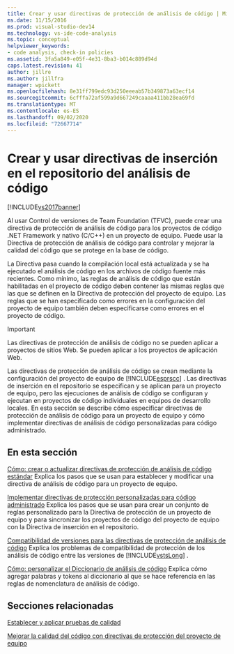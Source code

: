 ```yaml
---
title: Crear y usar directivas de protección de análisis de código | Microsoft Docs
ms.date: 11/15/2016
ms.prod: visual-studio-dev14
ms.technology: vs-ide-code-analysis
ms.topic: conceptual
helpviewer_keywords:
- code analysis, check-in policies
ms.assetid: 3fa5a849-e05f-4e31-8ba3-b014c889d94d
caps.latest.revision: 41
author: jillre
ms.author: jillfra
manager: wpickett
ms.openlocfilehash: 8e31ff799edc93d250eeeab57b349873a63ecf14
ms.sourcegitcommit: 6cfffa72af599a9d667249caaaa411bb28ea69fd
ms.translationtype: MT
ms.contentlocale: es-ES
ms.lasthandoff: 09/02/2020
ms.locfileid: "72667714"
---
```

# <a name="creating-and-using-code-analysis-check-in-policies"></a>Crear y usar directivas de inserción en el repositorio del análisis de código
[!INCLUDE[vs2017banner](../includes/vs2017banner.md)]

Al usar Control de versiones de Team Foundation (TFVC), puede crear una directiva de protección de análisis de código para los proyectos de código .NET Framework y nativo (C/C++) en un proyecto de equipo. Puede usar la Directiva de protección de análisis de código para controlar y mejorar la calidad del código que se protege en la base de código.

 La Directiva pasa cuando la compilación local está actualizada y se ha ejecutado el análisis de código en los archivos de código fuente más recientes. Como mínimo, las reglas de análisis de código que están habilitadas en el proyecto de código deben contener las mismas reglas que las que se definen en la Directiva de protección del proyecto de equipo. Las reglas que se han especificado como errores en la configuración del proyecto de equipo también deben especificarse como errores en el proyecto de código.

> [!IMPORTANT]
> Las directivas de protección de análisis de código no se pueden aplicar a proyectos de sitios Web. Se pueden aplicar a los proyectos de aplicación Web.

 Las directivas de protección de análisis de código se crean mediante la configuración del proyecto de equipo de [!INCLUDE[esprscc](../includes/esprscc-md.md)] . Las directivas de inserción en el repositorio se especifican y se aplican para un proyecto de equipo, pero las ejecuciones de análisis de código se configuran y ejecutan en proyectos de código individuales en equipos de desarrollo locales. En esta sección se describe cómo especificar directivas de protección de análisis de código para un proyecto de equipo y cómo implementar directivas de análisis de código personalizadas para código administrado.

## <a name="in-this-section"></a>En esta sección
 [Cómo: crear o actualizar directivas de protección de análisis de código estándar](../code-quality/how-to-create-or-update-standard-code-analysis-check-in-policies.md) Explica los pasos que se usan para establecer y modificar una directiva de análisis de código para un proyecto de equipo.

 [Implementar directivas de protección personalizadas para código administrado](../code-quality/implementing-custom-code-analysis-check-in-policies-for-managed-code.md) Explica los pasos que se usan para crear un conjunto de reglas personalizado para la Directiva de protección de un proyecto de equipo y para sincronizar los proyectos de código del proyecto de equipo con la Directiva de inserción en el repositorio.

 [Compatibilidad de versiones para las directivas de protección de análisis de código](../code-quality/version-compatibility-for-code-analysis-check-in-policies.md) Explica los problemas de compatibilidad de protección de los análisis de código entre las versiones de [!INCLUDE[vstsLong](../includes/vstslong-md.md)] .

 [Cómo: personalizar el Diccionario de análisis de código](../code-quality/how-to-customize-the-code-analysis-dictionary.md) Explica cómo agregar palabras y tokens al diccionario al que se hace referencia en las reglas de nomenclatura de análisis de código.

## <a name="related-sections"></a>Secciones relacionadas
 [Establecer y aplicar pruebas de calidad](https://msdn.microsoft.com/library/bdc5666e-6cf0-45b2-a0a1-133c3f61e852)

 [Mejorar la calidad del código con directivas de protección del proyecto de equipo](../code-quality/enhancing-code-quality-with-team-project-check-in-policies.md)

